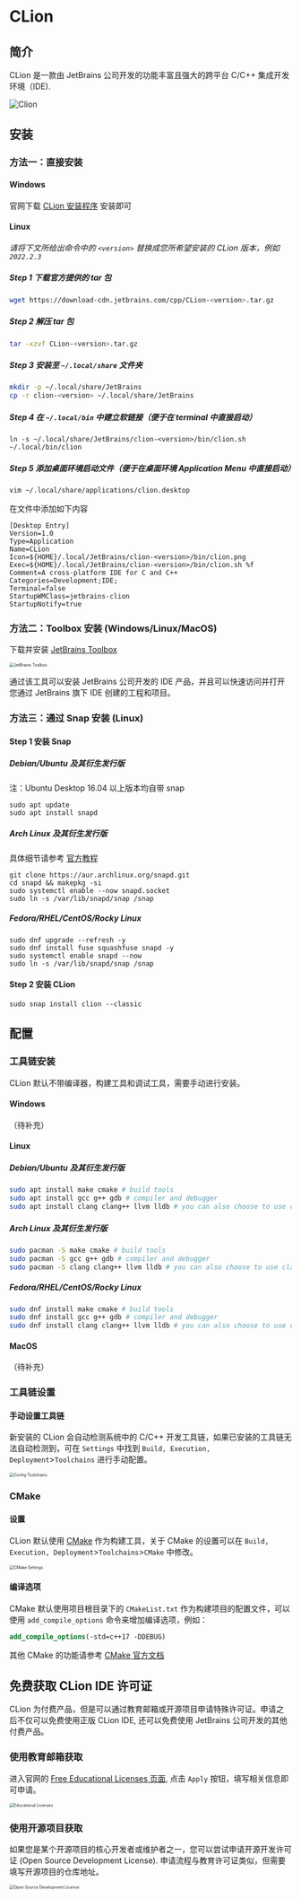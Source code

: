 # CLion

## 简介

CLion 是一款由 JetBrains 公司开发的功能丰富且强大的跨平台 C/C++ 集成开发环境（IDE).

![Clion](./images/clion.png)

## 安装

### 方法一：直接安装

#### Windows

官网下载 [CLion 安装程序](https://www.jetbrains.com/clion/download/#section=windows) 安装即可

#### Linux

*请将下文所给出命令中的 `<version>` 替换成您所希望安装的 CLion 版本，例如 `2022.2.3`*

##### Step 1 下载官方提供的 tar 包

```sh
wget https://download-cdn.jetbrains.com/cpp/CLion-<version>.tar.gz
```

##### Step 2 解压 tar 包

```sh
tar -xzvf CLion-<version>.tar.gz
```

##### Step 3 安装至 `~/.local/share` 文件夹

```sh
mkdir -p ~/.local/share/JetBrains
cp -r clion-<version> ~/.local/share/JetBrains
```

##### Step 4 在 `~/.local/bin` 中建立软链接（便于在 terminal 中直接启动）

    ln -s ~/.local/share/JetBrains/clion-<version>/bin/clion.sh ~/.local/bin/clion

##### Step 5 添加桌面环境启动文件（便于在桌面环境 Application Menu 中直接启动）

```sh
vim ~/.local/share/applications/clion.desktop
```

在文件中添加如下内容

    [Desktop Entry]
    Version=1.0
    Type=Application
    Name=CLion
    Icon=${HOME}/.local/JetBrains/clion-<version>/bin/clion.png
    Exec=${HOME}/.local/JetBrains/clion-<version>/bin/clion.sh %f
    Comment=A cross-platform IDE for C and C++
    Categories=Development;IDE;
    Terminal=false
    StartupWMClass=jetbrains-clion
    StartupNotify=true

### 方法二：Toolbox 安装 (Windows/Linux/MacOS)

下载并安装 [JetBrains Toolbox](https://www.jetbrains.com/toolbox-app/)

<img src="./images/clion-jetbrains-toolbox.png" alt="JetBrains Toolbox" style="zoom: 50%;" />

通过该工具可以安装 JetBrains 公司开发的 IDE 产品，并且可以快速访问并打开您通过 JetBrains 旗下 IDE 创建的工程和项目。

### 方法三：通过 Snap 安装 (Linux)

#### Step 1 安装 Snap

##### Debian/Ubuntu 及其衍生发行版

注：Ubuntu Desktop 16.04 以上版本均自带 snap

    sudo apt update
    sudo apt install snapd

##### Arch Linux 及其衍生发行版

具体细节请参考 [官方教程](https://snapcraft.io/docs/installing-snap-on-arch-linux)

    git clone https://aur.archlinux.org/snapd.git
    cd snapd && makepkg -si
    sudo systemctl enable --now snapd.socket
    sudo ln -s /var/lib/snapd/snap /snap

##### Fedora/RHEL/CentOS/Rocky Linux

    sudo dnf upgrade --refresh -y
    sudo dnf install fuse squashfuse snapd -y
    sudo systemctl enable snapd --now
    sudo ln -s /var/lib/snapd/snap /snap

#### Step 2 安装 CLion

    sudo snap install clion --classic

## 配置

### 工具链安装

CLion 默认不带编译器，构建工具和调试工具，需要手动进行安装。

#### Windows

（待补充）

#### Linux

##### Debian/Ubuntu 及其衍生发行版

```sh
sudo apt install make cmake # build tools
sudo apt install gcc g++ gdb # compiler and debugger
sudo apt install clang clang++ llvm lldb # you can also choose to use clang toolchain
```

##### Arch Linux 及其衍生发行版

```sh
sudo pacman -S make cmake # build tools
sudo pacman -S gcc g++ gdb # compiler and debugger
sudo pacman -S clang clang++ llvm lldb # you can also choose to use clang toolchain
```

##### Fedora/RHEL/CentOS/Rocky Linux

```sh
sudo dnf install make cmake # build tools
sudo dnf install gcc g++ gdb # compiler and debugger
sudo dnf install clang clang++ llvm lldb # you can also choose to use clang toolchain
```

#### MacOS

（待补充）

### 工具链设置

#### 手动设置工具链

新安装的 CLion 会自动检测系统中的 C/C++ 开发工具链，如果已安装的工具链无法自动检测到，可在 `Settings` 中找到 `Build, Execution, Deployment`>`Toolchains` 进行手动配置。

<img src="./images/clion-toolchain.png" alt="Config Toolchains" style="zoom:50%;" />

### CMake

#### 设置

CLion 默认使用 [CMake](https://cmake.org/) 作为构建工具，关于 CMake 的设置可以在 `Build, Execution, Deployment`>`Toolchains`>`CMake` 中修改。

<img src="./images/clion-cmake.png" alt="CMake Settings" style="zoom:50%;" />

#### 编译选项

CMake 默认使用项目根目录下的 `CMakeList.txt` 作为构建项目的配置文件，可以使用 `add_compile_options` 命令来增加编译选项，例如：

```cmake
add_compile_options(-std=c++17 -DDEBUG)
```

其他 CMake 的功能请参考 [CMake 官方文档](https://cmake.org/documentation/)

## 免费获取 CLion IDE 许可证

CLion 为付费产品，但是可以通过教育邮箱或开源项目申请特殊许可证。申请之后不仅可以免费使用正版 CLion IDE, 还可以免费使用 JetBrains 公司开发的其他付费产品。

### 使用教育邮箱获取

进入官网的 [Free Educational Licenses 页面](https://www.jetbrains.com/community/education/#students), 点击 `Apply` 按钮，填写相关信息即可申请。

<img src="./images/clion-edu.png" alt="Educational Licenses" style="zoom:50%;" />

### 使用开源项目获取

如果您是某个开源项目的核心开发者或维护者之一，您可以尝试申请开源开发许可证 (Open Source Development License). 申请流程与教育许可证类似，但需要填写开源项目的仓库地址。

<img src="./images/clion-oss.png" alt="Open Source Development License" style="zoom:50%;" />

